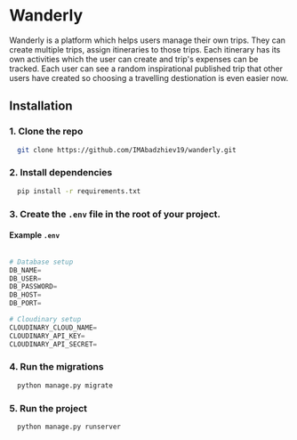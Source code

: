 # Wanderly

Wanderly is a platform which helps users manage their own trips. They can create multiple trips, assign itineraries to those trips. Each itinerary has its own activities which the user can create and trip's expenses can be tracked. Each user can see a random inspirational published trip that other users have created so choosing a travelling destionation is even easier now.

## Installation

### 1. Clone the repo

```bash
  git clone https://github.com/IMAbadzhiev19/wanderly.git
```
   
### 2. Install dependencies
```bash
  pip install -r requirements.txt
```

### 3. Create the `.env` file in the root of your project.

#### Example `.env`

```python

# Database setup
DB_NAME=
DB_USER=
DB_PASSWORD=
DB_HOST=
DB_PORT=

# Cloudinary setup
CLOUDINARY_CLOUD_NAME=
CLOUDINARY_API_KEY=
CLOUDINARY_API_SECRET=
```

### 4. Run the migrations

```bash
  python manage.py migrate
```

### 5. Run the project

```bash
  python manage.py runserver
```
